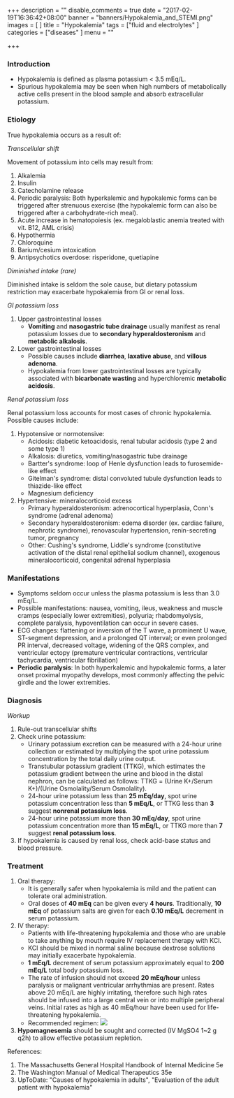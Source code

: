 +++
description = ""
disable_comments = true
date = "2017-02-19T16:36:42+08:00"
banner = "banners/Hypokalemia_and_STEMI.png"
images = [
]
title = "Hypokalemia"
tags = ["fluid and electrolytes"
]
categories = ["diseases"
]
menu = ""

+++
### Introduction
- Hypokalemia is defined as plasma potassium < 3.5 mEq/L.
- Spurious hypokalemia may be seen when high numbers of metabolically active cells present in the blood sample and absorb extracellular potassium.

<!--more-->
### Etiology
True hypokalemia occurs as a result of:

_Transcellular shift_

Movement of potassium into cells may result from:

1. Alkalemia
2. Insulin
3. Catecholamine release
4. Periodic paralysis: Both hyperkalemic and hypokalemic forms can be triggered after strenuous exercise (the hypokalemic form can also be triggered after a carbohydrate-rich meal).
5. Acute increase in hematopoiesis (ex. megaloblastic anemia treated with vit. B12, AML crisis)
6. Hypothermia
7. Chloroquine
8. Barium/cesium intoxication
9. Antipsychotics overdose: risperidone, quetiapine

_Diminished intake (rare)_

Diminished intake is seldom the sole cause, but dietary potassium restriction may exacerbate hypokalemia from GI or renal loss.

_GI potassium loss_

1. Upper gastrointestinal losses
    - **Vomiting** and **nasogastric tube drainage** usually manifest as renal potassium losses due to **secondary hyperaldosteronism** and **metabolic alkalosis**.
2. Lower gastrointestinal losses
    - Possible causes include **diarrhea**, **laxative abuse**, and **villous adenoma**.
    - Hypokalemia from lower gastrointestinal losses are typically associated with **bicarbonate wasting** and hyperchloremic **metabolic acidosis**.

_Renal potassium loss_

Renal potassium loss accounts for most cases of chronic hypokalemia. Possible causes include:

1. Hypotensive or normotensive:
    - Acidosis: diabetic ketoacidosis, renal tubular acidosis (type 2 and some type 1)
    - Alkalosis: diuretics, vomiting/nasogastric tube drainage
    - Bartter's syndrome: loop of Henle dysfunction leads to furosemide-like effect
    - Gitelman's syndrome: distal convoluted tubule dysfunction leads to thiazide-like effect
    - Magnesium deficiency
2. Hypertensive: mineralocorticoid excess
    - Primary hyperaldosteronism: adrenocortical hyperplasia, Conn's syndrome (adrenal adenoma)
    - Secondary hyperaldosteronism: edema disorder (ex. cardiac failure, nephrotic syndrome), renovascular hypertension, renin-secreting tumor, pregnancy
    - Other: Cushing's syndrome, Liddle's syndrome (constitutive activation of the distal renal epithelial sodium channel), exogenous mineralocorticoid, congenital adrenal hyperplasia

### Manifestations
- Symptoms seldom occur unless the plasma potassium is less than 3.0 mEq/L.
- Possible manifestations: nausea, vomiting, ileus, weakness and muscle cramps (especially lower extremities), polyuria; rhabdomyolysis, complete paralysis, hypoventilation can occur in severe cases.
- ECG changes: flattening or inversion of the T wave, a prominent U wave, ST-segment depression, and a prolonged QT interval; or even prolonged PR interval, decreased voltage, widening of the QRS complex, and ventricular ectopy (premature ventricular contractions, ventricular tachycardia, ventricular fibrillation)
- **Periodic paralysis**: In both hyperkalemic and hypokalemic forms, a later onset proximal myopathy develops, most commonly affecting the pelvic girdle and the lower extremities.

### Diagnosis
_Workup_

1. Rule-out transcellular shifts
2. Check urine potassium:
    - Urinary potassium excretion can be measured with a 24-hour urine collection or estimated by multiplying the spot urine potassium concentration by the total daily urine output.
    - Transtubular potassium gradient (TTKG), which estimates the potassium gradient between the urine and blood in the distal nephron, can be calculated as follows: TTKG = (Urine K+/Serum K+)/(Urine Osmolality/Serum Osmolality).
    - 24-hour urine potassium less than **25 mEq/day**, spot urine potassium concentration less than **5 mEq/L**, or TTKG less than **3** suggest **nonrenal potassium loss**.
    - 24-hour urine potassium more than **30 mEq/day**, spot urine potassium concentration more than **15 mEq/L**, or TTKG more than **7** suggest **renal potassium loss**.
3. If hypokalemia is caused by renal loss, check acid-base status and blood pressure.

### Treatment
1. Oral therapy:
    - It is generally safer when hypokalemia is mild and the patient can tolerate oral administration.
    - Oral doses of **40 mEq** can be given every **4 hours**. Traditionally, **10 mEq** of potassium salts are given for each **0.10 mEq/L** decrement in serum potassium.
2. IV therapy:
    - Patients with life-threatening hypokalemia and those who are unable to take anything by mouth require IV replacement therapy with KCl.
    - KCl should be mixed in normal saline because dextrose solutions may initially exacerbate hypokalemia.
    - **1 mEq/L** decrement of serum potassium approximately equal to **200 mEq/L** total body potassium loss.
    - The rate of infusion should not exceed **20 mEq/hour** unless paralysis or malignant ventricular arrhythmias are present. Rates above 20 mEq/L are highly irritating, therefore such high rates should be infused into a large central vein or into multiple peripheral veins. Initial rates as high as 40 mEq/hour have been used for life-threatening hypokalemia.
    - Recommended regimen: ![](/img/Hypokalemia_IV.png)
3. **Hypomagnesemia** should be sought and corrected (IV MgSO4 1~2 g q2h) to allow effective potassium repletion.

References:

1. The Massachusetts General Hospital Handbook of Internal Medicine 5e
2. The Washington Manual of Medical Therapeutics 35e
3. UpToDate: "Causes of hypokalemia in adults", "Evaluation of the adult patient with hypokalemia"
